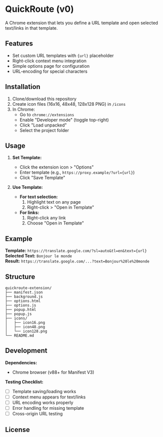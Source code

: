 # QuickRoute (v0)

A Chrome extension that lets you define a URL template and open selected text/links in that template.

## Features
- Set custom URL templates with `{url}` placeholder
- Right-click context menu integration
- Simple options page for configuration
- URL-encoding for special characters

## Installation
1. Clone/download this repository
2. Create icon files (16x16, 48x48, 128x128 PNG) in `/icons`
3. In Chrome:
   - Go to `chrome://extensions`
   - Enable "Developer mode" (toggle top-right)
   - Click "Load unpacked"
   - Select the project folder

## Usage
1. **Set Template:**
   - Click the extension icon > "Options"
   - Enter template (e.g., `https://proxy.example/?url={url}`)
   - Click "Save Template"

2. **Use Template:**
   - **For text selection:**
     1. Highlight text on any page
     2. Right-click > "Open in Template"
   - **For links:**
     1. Right-click any link
     2. Choose "Open in Template"

## Example
**Template:** `https://translate.google.com/?sl=auto&tl=en&text={url}`  
**Selected Text:** `Bonjour le monde`  
**Result:** `https://translate.google.com/...?text=Bonjour%20le%20monde`

## Structure
```plaintext
quickroute-extension/
├── manifest.json
├── background.js
├── options.html
├── options.js
├── popup.html
├── popup.js
├── icons/
│   ├── icon16.png
│   ├── icon48.png
│   └── icon128.png
└── README.md
```

## Development
**Dependencies:**  
- Chrome browser (v88+ for Manifest V3)

**Testing Checklist:**  
- [ ] Template saving/loading works
- [ ] Context menu appears for text/links
- [ ] URL encoding works properly
- [ ] Error handling for missing template
- [ ] Cross-origin URL testing

## License